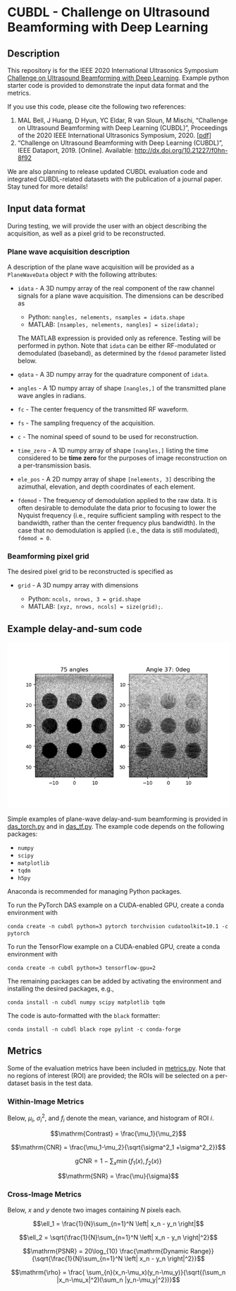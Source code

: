 # CUBDL - Challenge on Ultrasound Beamforming with Deep Learning

## Description

This repository is for the IEEE 2020 International Ultrasonics Symposium [Challenge on Ultrasound Beamforming with Deep Learning](https://cubdl.jhu.edu/). Example python starter code is provided to demonstrate the input data format and the metrics.

If you use this code, please cite the following two references:
 
1. MAL Bell, J Huang, D Hyun, YC Eldar, R van Sloun, M Mischi, “Challenge on Ultrasound Beamforming with Deep Learning (CUBDL)”, Proceedings of the 2020 IEEE International Ultrasonics Symposium, 2020. [[pdf]](https://cubdl.jhu.edu/wp-content/uploads/2020/09/IEEE_IUS_CUBDL_Paper_2020.pdf)
2. “Challenge on Ultrasound Beamforming with Deep Learning (CUBDL)”, IEEE Dataport, 2019. [Online]. Available: http://dx.doi.org/10.21227/f0hn-8f92
 
We are also planning to release updated CUBDL evaluation code and integrated CUBDL-related datasets with the publication of a journal paper. Stay tuned for more details!

## Input data format

During testing, we will provide the user with an object describing the acquisition, as well as a pixel grid to be reconstructed.

### Plane wave acquisition description

A description of the plane wave acquisition will be provided as a `PlaneWaveData` object `P` with the following attributes:

- `idata` - A 3D numpy array of the real component of the raw channel signals for a plane wave acquisition. The dimensions can be described as

  - Python: `nangles, nelements, nsamples = idata.shape`
  - MATLAB: `[nsamples, nelements, nangles] = size(idata);`

  The MATLAB expression is provided only as reference. Testing will be performed in python. Note that `idata` can be either RF-modulated or demodulated (baseband), as determined by the `fdemod` parameter listed below.
- `qdata` - A 3D numpy array for the quadrature component of `idata`.
- `angles` - A 1D numpy array of shape `[nangles,]` of the transmitted plane wave angles in radians.
- `fc` - The center frequency of the transmitted RF waveform.
- `fs` - The sampling frequency of the acquisition.
- `c` - The nominal speed of sound to be used for reconstruction.
- `time_zero` - A 1D numpy array of shape `[nangles,]` listing the time considered to be **time zero** for the purposes of image reconstruction on a per-transmission basis.
- `ele_pos` - A 2D numpy array of shape `[nelements, 3]` describing the azimuthal, elevation, and depth coordinates of each element.
- `fdemod` - The frequency of demodulation applied to the raw data. It is often desirable to demodulate the data prior to focusing to lower the Nyquist frequency (i.e., require sufficient sampling with respect to the bandwidth, rather than the center frequency plus bandwidth). In the case that no demodulation is applied (i.e., the data is still modulated), `fdemod = 0`.

### Beamforming pixel grid

The desired pixel grid to be reconstructed is specified as

- `grid` - A 3D numpy array with dimensions

  - Python: `ncols, nrows, 3 = grid.shape`
  - MATLAB: `[xyz, nrows, ncols] = size(grid);`.

## Example delay-and-sum code

![picmus](images/example_picmus.png)

Simple examples of plane-wave delay-and-sum beamforming is provided in [das_torch.py](das_torch.py) and in [das_tf.py](das_tf.py). The example code depends on the following packages:

- `numpy`
- `scipy`
- `matplotlib`
- `tqdm`
- `h5py`

Anaconda is recommended for managing Python packages.

To run the PyTorch DAS example on a CUDA-enabled GPU, create a conda environment with

```shell
conda create -n cubdl python=3 pytorch torchvision cudatoolkit=10.1 -c pytorch
```

To run the TensorFlow example on a CUDA-enabled GPU, create a conda environment with

```shell
conda create -n cubdl python=3 tensorflow-gpu=2
```

The remaining packages can be added by activating the environment and installing the desired packages, e.g.,

```shell
conda install -n cubdl numpy scipy matplotlib tqdm
```

The code is auto-formatted with the `black` formatter:

```shell
conda install -n cubdl black rope pylint -c conda-forge
```

## Metrics

Some of the evaluation metrics have been included in [metrics.py](metrics.py). Note that no regions of interest (ROI) are provided; the ROIs will be selected on a per-dataset basis in the test data.

### Within-Image Metrics

Below, $`\mu_i`$, $`\sigma^2_i`$, and $`f_i`$ denote the mean, variance, and histogram of ROI $`i`$.

```math
\mathrm{Contrast} = \frac{\mu_1}{\mu_2}
```

```math
\mathrm{CNR} = \frac{\mu_1-\mu_2}{\sqrt{\sigma^2_1 +\sigma^2_2}}
```

```math
\mathrm{gCNR} = 1-\sum_{x} \min\{f_1(x), f_2(x)\}
```

```math
\mathrm{SNR} = \frac{\mu}{\sigma}
```

### Cross-Image Metrics

Below, $`x`$ and $`y`$ denote two images containing $`N`$ pixels each.

```math
\ell_1 = \frac{1}{N}\sum_{n=1}^N \left| x_n - y_n \right|
```

```math
\ell_2 = \sqrt{\frac{1}{N}\sum_{n=1}^N \left| x_n - y_n \right|^2}
```

```math
\mathrm{PSNR} = 20\log_{10} \frac{\mathrm{Dynamic Range}}{\sqrt{\frac{1}{N}\sum_{n=1}^N \left| x_n - y_n \right|^2}}
```

```math
\mathrm{\rho} = \frac{ \sum_{n}(x_n-\mu_x)(y_n-\mu_y)}{\sqrt{(\sum_n |x_n-\mu_x|^2)(\sum_n |y_n-\mu_y|^2})}
```
